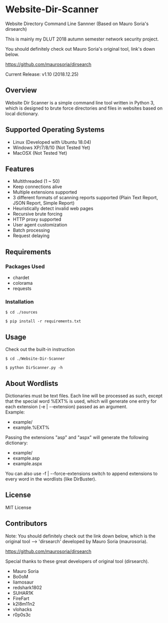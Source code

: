 # Website-Dir-Scanner
Website Directory Command Line Sannner (Based on Mauro Soria's dirsearch)

This is mainly my DLUT 2018 autumn semester network security project.

You should definitely check out Mauro Soria's original tool, link's down below.

https://github.com/maurosoria/dirsearch

Current Release: v1.10 (2018.12.25)

## Overview
Website Dir Scanner is a simple command line tool written in Python 3, which is designed to brute force directories and files in websites based on local dictionary.

## Supported Operating Systems
- Linux (Developed with Ubuntu 18.04)
- Windows XP/7/8/10 (Not Tested Yet)
- MacOSX (Not Tested Yet)

## Features
- Multithreaded (1 ~ 50)
- Keep connections alive
- Multiple extensions supported
- 3 different formats of scanning reports supported (Plain Text Report, JSON Report, Simple Report)
- Heuristically detect invalid web pages
- Recursive brute forcing
- HTTP proxy supported
- User agent customization
- Batch processing
- Request delaying

## Requirements
### Packages Used
- chardet
- colorama
- requests
### Installation
```
$ cd ./sources
```
```
$ pip install -r requirements.txt
```

## Usage
Check out the built-in instruction
```
$ cd ./Website-Dir-Scanner
```
```
$ python DirScanner.py -h
```

## About Wordlists
Dictionaries must be text files. Each line will be processed as such, except that the special word %EXT% is used, which will generate one entry for each extension (-e | --extension) passed as an argument.
<br/>
Example:
- example/
- example.%EXT%

Passing the extensions "asp" and "aspx" will generate the following dictionary:
- example/
- example.asp
- example.aspx

You can also use -f | --force-extensions switch to append extensions to every word in the wordlists (like DirBuster).

## License
MIT License

## Contributors
Note: You should definitely check out the link down below, which is the original tool --> 'dirsearch' developed by Mauro Soria (maurosoria).

https://github.com/maurosoria/dirsearch

Special thanks to these great developers of original tool (dirsearch).
- Mauro Soria
- Bo0oM
- liamosaur
- redshark1802
- SUHAR1K
- FireFart
- k2l8m11n2
- vlohacks
- r0p0s3c
